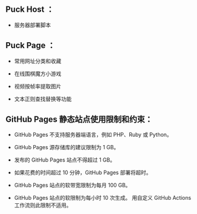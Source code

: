## Puck Host ：
  
- 服务器部署脚本

## Puck Page ：
  
- 常用网址分类和收藏

- 在线围棋魔方小游戏

- 视频按帧率提取图片
  
- 文本正则查找替换等功能

## GitHub Pages 静态站点使用限制和约束：

- GitHub Pages 不支持服务器端语言，例如 PHP、Ruby 或 Python。

- GitHub Pages 源存储库的建议限制为 1 GB。

- 发布的 GitHub Pages 站点不得超过 1 GB。

- 如果花费的时间超过 10 分钟，GitHub Pages 部署将超时。

- GitHub Pages 站点的软带宽限制为每月 100 GB。

- GitHub Pages 站点的软限制为每小时 10 次生成。 用自定义 GitHub Actions 工作流则此限制不适用。
